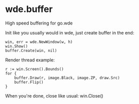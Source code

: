 wde.buffer
==========

High speed buffering for go.wde


Init like you usually would in wde, just create buffer in the end:

    win, err = wde.NewWindow(w, h)
    win.Show()
    buffer.Create(win, nil)


Render thread example:

    r := win.Screen().Bounds()
    for {
        buffer.Draw(r, image.Black, image.ZP, draw.Src)
        buffer.Flip()
    }

When you're done, close like usual:
    win.Close()
